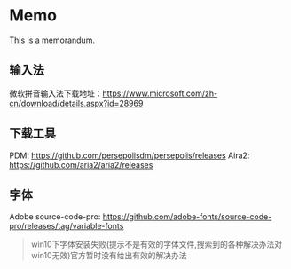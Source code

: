 # Memo
This is a memorandum.

## 输入法
微软拼音输入法下载地址：https://www.microsoft.com/zh-cn/download/details.aspx?id=28969

## 下载工具
PDM: https://github.com/persepolisdm/persepolis/releases
Aira2: https://github.com/aria2/aria2/releases

## 字体
Adobe source-code-pro: https://github.com/adobe-fonts/source-code-pro/releases/tag/variable-fonts
>win10下字体安装失败(提示不是有效的字体文件,搜索到的各种解决办法对win10无效)官方暂时没有给出有效的解决办法

